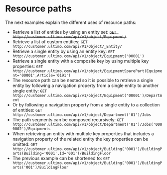 # Resource paths

The next examples explain the different uses of resource paths:

* Retrieve a list of entities by using an entity set:   ~~`GET http://customer.ultimo.com/api/v1/object/Equipment/`~~ 
* Retrieve a list of custom entities:  `GET http://customer.ultimo.com/api/V1/Object/_Entity/` 
* Retrieve a single entity by using an entity key:  `GET http://customer.ultimo.com/api/v1/object/Equipment('00001')` 
* Retrieve a single entity with a composite key by using multiple key properties:  `GET http://customer.ultimo.com/api/v1/object/EquipmentSparePart(Equipment='00001',Article='0191')` 
* The resource path can be nested so it is possible to retrieve a single entity by following a navigation property from a single entity to another single entity:  `GET http://customer.ultimo.com/api/v1/object/Equipment('00001')/Department` 
* Or by following a navigation property from a single entity to a collection of entities:  `GET http://customer.ultimo.com/api/v1/object/Department('01')/Jobs` 
* The path segments can be composed recursively:  `GET http://customer.ultimo.com/api/v1/object/Department('01')/Jobs('0000002')/Equipments` 
* When retrieving an entity with multiple key properties that includes a navigation property of the related entity the key properties can be omitted:  `GET http://customer.ultimo.com/api/v1/object/Building('0001')/BuildingParts(Building='0001',Id='001')/BuildingFloor` 
* The previous example can be shortened to:  `GET http://customer.ultimo.com/api/v1/object/Building('0001')/BuildingParts('001')/BuildingFloor`



